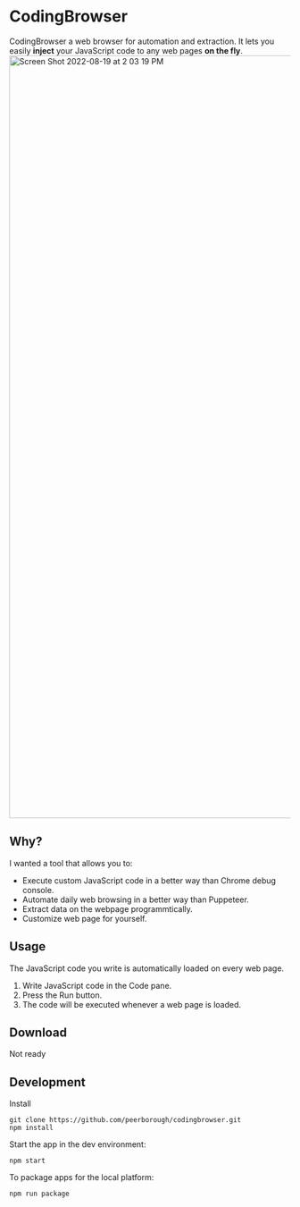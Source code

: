 # CodingBrowser

CodingBrowser a web browser for automation and extraction. It lets you easily **inject** your JavaScript code to any web pages **on the fly**.
<img width="1365" alt="Screen Shot 2022-08-19 at 2 03 19 PM" src="https://user-images.githubusercontent.com/2793221/185546490-334187bd-7ee6-4896-8611-b28d88244fa2.png">

## Why?

I wanted a tool that allows you to:

+ Execute custom JavaScript code in a better way than Chrome debug console.
+ Automate daily web browsing in a better way than Puppeteer.
+ Extract data on the webpage programmtically.
+ Customize web page for yourself.

## Usage

The JavaScript code you write is automatically loaded on every web page.

1. Write JavaScript code in the Code pane.
2. Press the Run button.
3. The code will be executed whenever a web page is loaded.

## Download

Not ready


## Development

Install
```
git clone https://github.com/peerborough/codingbrowser.git
npm install
```

Start the app in the dev environment:
```
npm start
```

To package apps for the local platform:
```
npm run package
```

